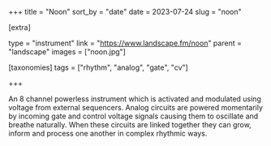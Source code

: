 +++
title = "Noon"
sort_by = "date"
date = 2023-07-24
slug = "noon"

[extra]

type = "instrument"
link = "https://www.landscape.fm/noon"
parent = "landscape"
images = ["noon.jpg"]

[taxonomies]
tags = ["rhythm", "analog", "gate", "cv"]

+++

An 8 channel powerless instrument which is activated and modulated using voltage from external sequencers. Analog circuits are powered momentarily by incoming gate and control voltage signals causing them to oscillate and breathe naturally. When these circuits are linked together they can grow, inform and process one another in complex rhythmic ways.

